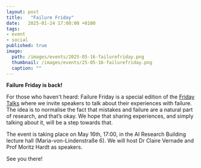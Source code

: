 ```yaml
---
layout: post
title:   "Failure Friday"
date:   2025-01-24 17:00:00 +0100
tags:
- event
- social
published: true
image:
  path: /images/events/2025-05-16-failurefriday.png
  thumbnail: /images/events/25-05-16-failurefriday.png
  caption: ""
---
```



**Failure Friday is back!**

For those who haven't heard: Failure Friday is a special edition of the [Friday Talks](https://fridaytalks.github.io) where we invite speakers to talk about their experiences with failure.
The idea is to normalise the fact that mistakes and failure are a natural part of research, and that’s okay.
We hope that sharing experiences, and simply talking about it, will be a step towards that.

The event is taking place on May 16th, 17:00, in the AI Research Building lecture hall (Maria-von-Lindenstraße 6).
We will host Dr Claire Vernade and Prof Moritz Hardt as speakers.

See you there!
